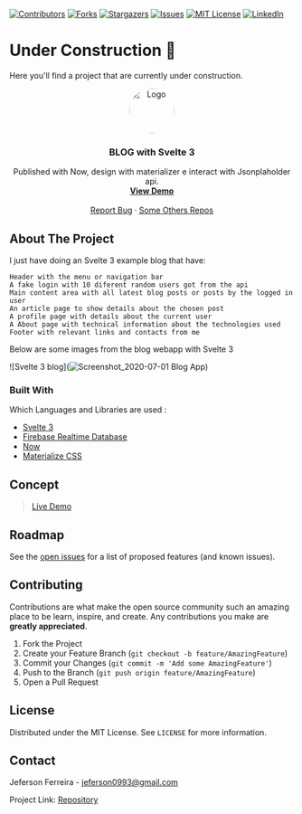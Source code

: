 [![Contributors][contributors-shield]][contributors-url]
[![Forks][forks-shield]][forks-url]
[![Stargazers][stars-shield]][stars-url]
[![Issues][issues-shield]][issues-url]
[![MIT License][license-shield]][license-url]
[![LinkedIn][linkedin-shield]][linkedin-url]
<br />
# Under Construction :construction:

Here you'll find a project that are currently under construction.
<br />
<p align="center">
  <a href="https://github.com/othneildrew/Best-README-Template">
    <img src="https://user-images.githubusercontent.com/29678099/71330693-1ed06d80-250d-11ea-9b98-a04279392272.jpeg" alt="Logo" width="80" height="80" style="border-radius: 50%;">
  </a>

  <h3 align="center">BLOG with Svelte 3</h3>

  <p align="center">
    Published with Now, design with materializer e interact with Jsonplaholder api.
    <br />
    <a href="https://svelte-blog.vercel.app/"><strong>View Demo</strong></a>
    <br />
    <br />
    <a href="https://github.com/jeferson0993/svelte-blog/issues">Report Bug</a>
    ·
    <a href="https://github.com/jeferson0993/">Some Others Repos</a>
  </p>
</p>

<!-- ABOUT THE PROJECT -->
## About The Project

 I just have doing an Svelte 3 example blog that have:


    Header with the menu or navigation bar
    A fake login with 10 diferent random users got from the api
    Main content area with all latest blog posts or posts by the logged in user
    An article page to show details about the chosen post
    A profile page with details about the current user
    A About page with technical information about the technologies used
    Footer with relevant links and contacts from me


Below are some images from the blog webapp with Svelte 3

![Svelte 3 blog](![Screenshot_2020-07-01 Blog App](https://user-images.githubusercontent.com/29678099/86266627-de2c6d80-bb9b-11ea-8fae-b0da14caa27c.png))

### Built With
Which Languages and Libraries are used :
* [Svelte 3](https://svelte.dev/)
* [Firebase Realtime Database](https://firebase.google.com/products/realtime-database/)
* [Now](https://zeit.co/now)
* [Materialize CSS](https://materializecss.com/about.html)

## Concept

> [Live Demo](https://svelte-blog.vercel.app/)

<!-- ROADMAP -->
## Roadmap

See the [open issues](https://github.com/jeferson0993/svelte-blog/issues) for a list of proposed features (and known issues).



<!-- CONTRIBUTING -->
## Contributing

Contributions are what make the open source community such an amazing place to be learn, inspire, and create. Any contributions you make are **greatly appreciated**.

1. Fork the Project
2. Create your Feature Branch (`git checkout -b feature/AmazingFeature`)
3. Commit your Changes (`git commit -m 'Add some AmazingFeature'`)
4. Push to the Branch (`git push origin feature/AmazingFeature`)
5. Open a Pull Request



<!-- LICENSE -->
## License

Distributed under the MIT License. See `LICENSE` for more information.



<!-- CONTACT -->
## Contact

Jeferson Ferreira - jeferson0993@gmail.com

Project Link: [Repository](https://github.com/jeferson0993/svelte-blog)



<!-- MARKDOWN LINKS & IMAGES -->
<!-- https://www.markdownguide.org/basic-syntax/#reference-style-links -->
[contributors-shield]: https://img.shields.io/github/contributors/jeferson0993/svelte-blog.svg?style=flat-square
[contributors-url]: https://github.com/jeferson0993/svelte-blog/graphs/contributors
[forks-shield]: https://img.shields.io/github/forks/jeferson0993/svelte-blog.svg?style=flat-square
[forks-url]: https://github.com/jeferson0993/svelte-blog/network/members
[stars-shield]: https://img.shields.io/github/stars/jeferson0993/svelte-blog.svg?style=flat-square
[stars-url]: https://github.com/jeferson0993/svelte-blog/stargazers
[issues-shield]: https://img.shields.io/github/issues/jeferson0993/svelte-blog.svg?style=flat-square
[issues-url]: https://github.com/jeferson0993/svelte-blog/issues
[license-shield]: https://img.shields.io/github/license/jeferson0993/svelte-blog.svg?style=flat-square
[license-url]: https://github.com/jeferson0993/svelte-blog/blob/master/LICENSE
[linkedin-shield]: https://img.shields.io/badge/-LinkedIn-black.svg?style=flat-square&logo=linkedin&colorB=555
[linkedin-url]: https://www.linkedin.com/in/jeferson-ferreira-4a036b143/